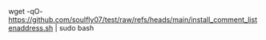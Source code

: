 
wget  -qO- https://github.com/soulfly07/test/raw/refs/heads/main/install_comment_listenaddress.sh  | sudo bash
